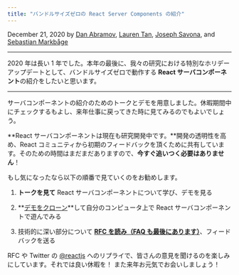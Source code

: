 ```yaml
---
title: "バンドルサイズゼロの React Server Components の紹介"
---
```


December 21, 2020 by [Dan Abramov](https://twitter.com/dan_abramov), [Lauren Tan](https://twitter.com/potetotes), [Joseph Savona](https://twitter.com/en_JS), and [Sebastian Markbåge](https://twitter.com/sebmarkbage)

---

<Intro>

2020 年は長い 1 年でした。本年の最後に、我々の研究における特別なホリデーアップデートとして、バンドルサイズゼロで動作する **React サーバコンポーネント**の紹介をしたいと思います。

</Intro>

---

サーバコンポーネントの紹介のためのトークとデモを用意しました。休暇期間中にチェックするもよし、来年仕事に戻ってきた時に見てみるのでもよいでしょう。

<YouTubeIframe src="https://www.youtube.com/embed/TQQPAU21ZUw" />

**React サーバコンポーネントは現在も研究開発中です。**開発の透明性を高め、React コミュニティから初期のフィードバックを頂くために共有しています。そのための時間はまだまだありますので、**今すぐ追いつく必要はありません**！

もし気になったなら以下の順番で見ていくのをお勧めします。

1. **トークを見て** React サーバコンポーネントについて学び、デモを見る

2. **[デモをクローン](http://github.com/reactjs/server-components-demo)**して自分のコンピュータ上で React サーバコンポーネントで遊んでみる

3. 技術的に深い部分について **[RFC を読み（FAQ も最後にあります）](https://github.com/reactjs/rfcs/pull/188)**、フィードバックを送る

RFC や Twitter の [@reactjs](https://twitter.com/reactjs) へのリプライで、皆さんの意見を聞けるのを楽しみにしています。それでは良い休暇を！ また来年お元気でお会いしましょう！
